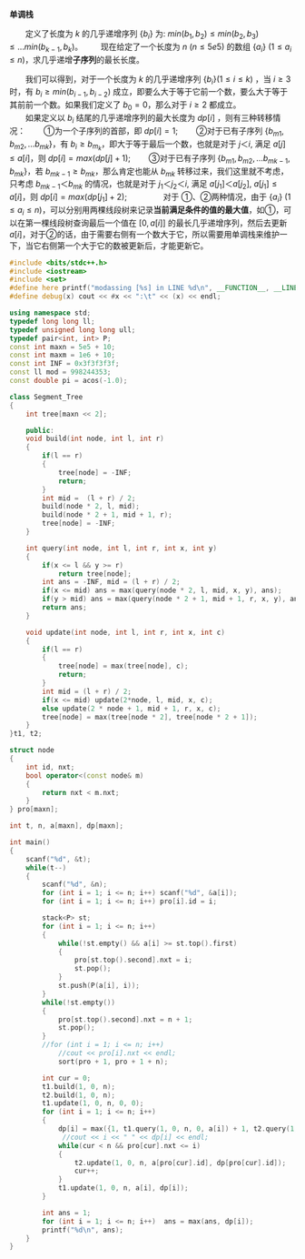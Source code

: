 **单调栈**

&emsp;&emsp;定义了长度为 $k$ 的几乎递增序列 $\{b_i\}$ 为: $min(b_1, b_2) ≤ min(b_2, b_3) ≤ ... min(b_{k - 1}, b_k)$。
&emsp;&emsp;现在给定了一个长度为 $n \ (n ≤ 5e5)$ 的数组 $\{a_i\} \ ( 1 ≤a_i ≤ n)$，求几乎递增**子序列**的最长长度。

  &emsp;&emsp;我们可以得到，对于一个长度为 $k$ 的几乎递增序列  $\{b_i\} (1 ≤ i  ≤ k)$ ，当 $i ≥ 3$ 时，有  $b_i ≥ min(b_{i-1}, b_{i-2})$ 成立，即要么大于等于它前一个数，要么大于等于其前前一个数。如果我们定义了 $b_0 = 0$，那么对于 $i ≥ 2$ 都成立。   
&emsp;&emsp;如果定义以 $b_i$ 结尾的几乎递增序列的最大长度为 $dp[i]$ ，则有三种转移情况：
&emsp;&emsp;①为一个子序列的首部，即 $dp[i] = 1$;
&emsp;&emsp;②对于已有子序列 $\{b_{m1}, b_{m2}, ...b_{mk}\}$，有 $b_i ≥ b_{m_k}$，即大于等于最后一个数，也就是对于 $j ＜ i$, 满足 $a[j] ≤ a[i]$，则  $dp[i] = max(dp[j] + 1)$;
&emsp;&emsp;③对于已有子序列 $\{b_{m1}, b_{m2}, ...b_{mk-1}, b_{mk}\}$，若 $b_{mk-1} ≥ b_{mk}$，那么肯定也能从 $b_{mk}$ 转移过来，我们这里就不考虑，只考虑  $b_{mk-1} ＜ b_{mk}$ 的情况，也就是对于 $j_1 ＜ j_2 ＜ i$, 满足 $a[j_1] ＜ a[j_2],  \ a[j_1] ≤ a[i]$，则  $dp[i] = max(dp[j_1] + 2)$;
&emsp;&emsp;
&emsp;&emsp;对于 ①、②两种情况，由于 $\{a_i\} \ ( 1 ≤a_i ≤ n)$，可以分别用两棵线段树来记录**当前满足条件的值的最大值**，如①，可以在第一棵线段树查询最后一个值在 $[0, a[i]]$ 的最长几乎递增序列，然后去更新$a[i]$，对于②的话，由于需要右侧有一个数大于它，所以需要用单调栈来维护一下，当它右侧第一个大于它的数被更新后，才能更新它。 



```c++
#include <bits/stdc++.h>
#include <iostream>
#include <set>
#define here printf("modassing [%s] in LINE %d\n", __FUNCTION__, __LINE__);
#define debug(x) cout << #x << ":\t" << (x) << endl;

using namespace std;
typedef long long ll;
typedef unsigned long long ull;
typedef pair<int, int> P;
const int maxn = 5e5 + 10;
const int maxm = 1e6 + 10;
const int INF = 0x3f3f3f3f;
const ll mod = 998244353;
const double pi = acos(-1.0);

class Segment_Tree
{
    int tree[maxn << 2];

    public:
    void build(int node, int l, int r)
    {
        if(l == r)
        {
            tree[node] = -INF;
            return;
        }
        int mid =  (l + r) / 2;
        build(node * 2, l, mid);
        build(node * 2 + 1, mid + 1, r);
        tree[node] = -INF;
    }

    int query(int node, int l, int r, int x, int y)
    {
        if(x <= l && y >= r)
            return tree[node];
        int ans = -INF, mid = (l + r) / 2;
        if(x <= mid) ans = max(query(node * 2, l, mid, x, y), ans);
        if(y > mid) ans = max(query(node * 2 + 1, mid + 1, r, x, y), ans);
        return ans;
    }

    void update(int node, int l, int r, int x, int c)
    {
        if(l == r)
        {
            tree[node] = max(tree[node], c);
            return;
        }
        int mid = (l + r) / 2;
        if(x <= mid) update(2*node, l, mid, x, c);
        else update(2 * node + 1, mid + 1, r, x, c);
        tree[node] = max(tree[node * 2], tree[node * 2 + 1]);
    }
}t1, t2;

struct node
{
    int id, nxt;
    bool operator<(const node& m)
    {
        return nxt < m.nxt;
    }
} pro[maxn];

int t, n, a[maxn], dp[maxn];

int main()
{
    scanf("%d", &t);
    while(t--)
    {
        scanf("%d", &n);
        for (int i = 1; i <= n; i++) scanf("%d", &a[i]);
        for (int i = 1; i <= n; i++) pro[i].id = i;

        stack<P> st;
        for (int i = 1; i <= n; i++)
        {
            while(!st.empty() && a[i] >= st.top().first)
            {
                pro[st.top().second].nxt = i;
                st.pop();
            }
            st.push(P(a[i], i));
        }
        while(!st.empty())
        {
            pro[st.top().second].nxt = n + 1;
            st.pop();
        }
        //for (int i = 1; i <= n; i++)
            //cout << pro[i].nxt << endl;
            sort(pro + 1, pro + 1 + n);

        int cur = 0;
        t1.build(1, 0, n);
        t2.build(1, 0, n);
        t1.update(1, 0, n, 0, 0);
        for (int i = 1; i <= n; i++)
        {
            dp[i] = max({1, t1.query(1, 0, n, 0, a[i]) + 1, t2.query(1, 0, n, 0, a[i]) + 2});
             //cout << i << " " << dp[i] << endl;
            while(cur < n && pro[cur].nxt <= i)
            {
                t2.update(1, 0, n, a[pro[cur].id], dp[pro[cur].id]);
                cur++;
            }
            t1.update(1, 0, n, a[i], dp[i]);
        }

        int ans = 1;
        for (int i = 1; i <= n; i++)  ans = max(ans, dp[i]);
        printf("%d\n", ans);
    }
}
```

